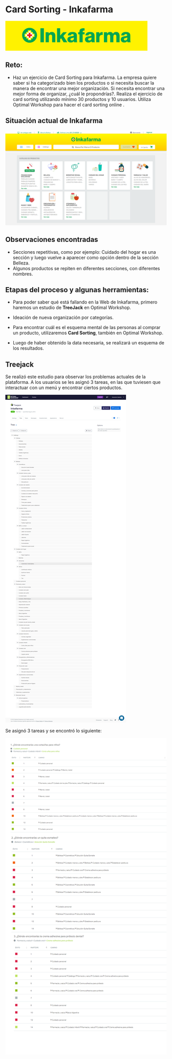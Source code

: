 # Card Sorting - Inkafarma

![Logo](assets/img/inkafarma.png)

## Reto: 

- Haz un ejercicio de Card Sorting para Inkafarma. La empresa quiere saber si ha categorizado bien los productos o si necesita buscar la manera de encontrar una mejor organización. Si necesita encontrar una mejor forma de organizar, ¿cuál le propondrías?. Realiza el ejercicio de card sorting utilizando mínimo 30 productos y 10 usuarios. Utiliza Optimal Workshop para hacer el card sorting online .

## Situación actual de Inkafarma

![Situacion actual Inkafarma](assets/img/inka.png)

## Observaciones encontradas

- Secciones repetitivas, como por ejemplo: Cuidado del hogar es una sección y luego vuelve a aparecer como opción dentro de la sección Belleza.
- Algunos productos se repiten en diferentes secciones, con diferentes nombres.

## Etapas del proceso y algunas herramientas:

- Para poder saber qué está fallando en la Web de Inkafarma, primero haremos un estudio de **TreeJack** en Optimal Workshop.

- Ideación de nueva organización por categorías.

- Para encontrar cuál es el esquema mental de las personas al comprar un producto, utilizaremos **Card Sorting**, también en Optimal Workshop.

- Luego de haber obtenido la data necesaria, se realizará un esquema de los resultados. 

## Treejack

Se realizó este estudio para observar los problemas actuales de la plataforma. A los usuarios se les asignó 3 tareas, en las que tuviesen que interactuar con un menú y encontrar ciertos productos. 

![Situacion actual Inkafarma](assets/img/menuinka.png)

Se asignó 3 tareas y se encontró lo siguiente:

![Situacion actual Inkafarma](assets/img/treejack.png)